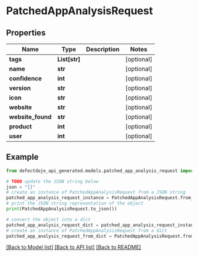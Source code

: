 # PatchedAppAnalysisRequest


## Properties

Name | Type | Description | Notes
------------ | ------------- | ------------- | -------------
**tags** | **List[str]** |  | [optional] 
**name** | **str** |  | [optional] 
**confidence** | **int** |  | [optional] 
**version** | **str** |  | [optional] 
**icon** | **str** |  | [optional] 
**website** | **str** |  | [optional] 
**website_found** | **str** |  | [optional] 
**product** | **int** |  | [optional] 
**user** | **int** |  | [optional] 

## Example

```python
from defectdojo_api_generated.models.patched_app_analysis_request import PatchedAppAnalysisRequest

# TODO update the JSON string below
json = "{}"
# create an instance of PatchedAppAnalysisRequest from a JSON string
patched_app_analysis_request_instance = PatchedAppAnalysisRequest.from_json(json)
# print the JSON string representation of the object
print(PatchedAppAnalysisRequest.to_json())

# convert the object into a dict
patched_app_analysis_request_dict = patched_app_analysis_request_instance.to_dict()
# create an instance of PatchedAppAnalysisRequest from a dict
patched_app_analysis_request_from_dict = PatchedAppAnalysisRequest.from_dict(patched_app_analysis_request_dict)
```
[[Back to Model list]](../README.md#documentation-for-models) [[Back to API list]](../README.md#documentation-for-api-endpoints) [[Back to README]](../README.md)


